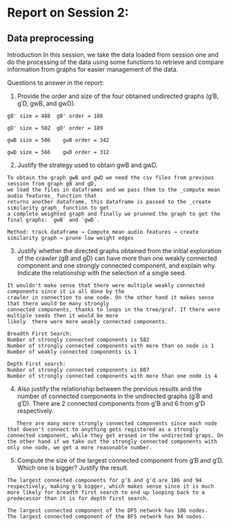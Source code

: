 # Report on Session 2: 
## Data preprocessing

Introduction
In this session, we take the data loaded from session one and do the processing of the data using some functions to retrieve and compare information from graphs for easier management of the data. 


Questions to answer in the report:

1. Provide the order and size of the four obtained undirected graphs (g′B, g′D, gwB, and gwD).

```
gB' size = 488 	gB' order = 188 

gD' size = 582 	gD' order = 189

gwB size = 506    gwB order = 342

gwD size = 566    gwD order = 312
```

2. Justify the strategy used to obtain gwB and gwD.

```
To obtain the graph gwB and gwD we need the csv files from previous session from graph gB and gD,
we load the files in dataframes and we pass them to the _compute mean audio features_ function that
returns another dataframe, this dataframe is passed to the _create similarity graph_ function to get
a complete weighted graph and finally we prunned the graph to get the final graphs: `gwB` and `gwD`.

Method: track dataframe → Compute mean audio features → create similarity graph → prune low weight edges
```

3. Justify whether the directed graphs obtained from the initial exploration of the crawler (gB and gD) can have more than one weakly connected component and one strongly connected component, and explain why. Indicate the relationship with the selection of a single seed.
```
It wouldn't make sense that there were multiple weakly connected components since it is all done by the
crawler in connection to one node. On the other hand it makes sense that there would be many strongly 
connected components, thanks to loops in the tree/graf. If there were multiple seeds then it would be more
likely  there were more weakly connected components.

Breadth First Search:
Number of strongly connected components is 582
Number of strongly connected components with more than on node is 1
Number of weakly connected components is 1

Depth First search:
Number of strongly connected components is 807
Number of strongly connected components with more than one node is 4
```

4. Also justify the relationship between the previous results and the number of connected components in the undirected graphs (g′B and g′D).
   There are 2 connected components from g'B and 6 from g'D respectively.
   
```
   There are many more strongly connected components since each node that doesn't connect to anything gets registered as a strongly connected component, while they get erased in the undirected graps. On the other hand if we take out the strongly connected components with only one node, we get a more reasonable number.
```

5. Compute the size of the largest connected component from g′B and g′D. Which one is bigger? Justify the result.

```
The largest connected components for g'b and g'd are 186 and 94 respectively, making g'b bigger, which makes sense since it is much more likely for breadth first search to end up looping back to a predecessor than it is for depth first search.

The largest connected component of the DFS network has 186 nodes.
The largest connected component of the BFS network has 94 nodes.
```



